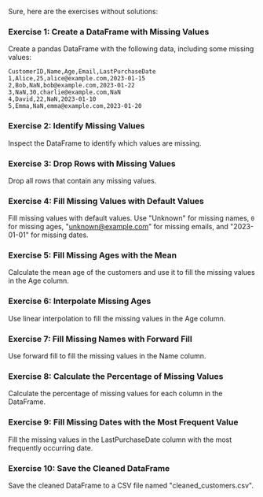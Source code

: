 Sure, here are the exercises without solutions:

### Exercise 1: Create a DataFrame with Missing Values

Create a pandas DataFrame with the following data, including some missing values:

```
CustomerID,Name,Age,Email,LastPurchaseDate
1,Alice,25,alice@example.com,2023-01-15
2,Bob,NaN,bob@example.com,2023-01-22
3,NaN,30,charlie@example.com,NaN
4,David,22,NaN,2023-01-10
5,Emma,NaN,emma@example.com,2023-01-20
```

### Exercise 2: Identify Missing Values

Inspect the DataFrame to identify which values are missing.

### Exercise 3: Drop Rows with Missing Values

Drop all rows that contain any missing values.

### Exercise 4: Fill Missing Values with Default Values

Fill missing values with default values. Use "Unknown" for missing names, `0` for missing ages, "unknown@example.com" for missing emails, and "2023-01-01" for missing dates.

### Exercise 5: Fill Missing Ages with the Mean

Calculate the mean age of the customers and use it to fill the missing values in the Age column.

### Exercise 6: Interpolate Missing Ages

Use linear interpolation to fill the missing values in the Age column.

### Exercise 7: Fill Missing Names with Forward Fill

Use forward fill to fill the missing values in the Name column.

### Exercise 8: Calculate the Percentage of Missing Values

Calculate the percentage of missing values for each column in the DataFrame.

### Exercise 9: Fill Missing Dates with the Most Frequent Value

Fill the missing values in the LastPurchaseDate column with the most frequently occurring date.

### Exercise 10: Save the Cleaned DataFrame

Save the cleaned DataFrame to a CSV file named "cleaned_customers.csv".